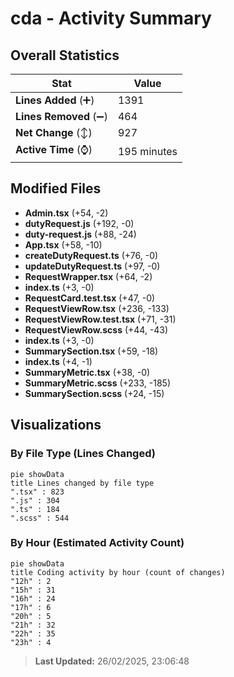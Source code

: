# cda - Activity Summary 

## Overall Statistics

| Stat                   | Value                                                             |
| ---------------------- | ----------------------------------------------------------------- |
| **Lines Added** (➕)   | 1391                                          |
| **Lines Removed** (➖) | 464                                        |
| **Net Change** (↕)    | 927                |
| **Active Time** (⌚)   | 195 minutes |


## Modified Files
- **Admin.tsx** (+54, -2)
- **dutyRequest.js** (+192, -0)
- **duty-request.js** (+88, -24)
- **App.tsx** (+58, -10)
- **createDutyRequest.ts** (+76, -0)
- **updateDutyRequest.ts** (+97, -0)
- **RequestWrapper.tsx** (+64, -2)
- **index.ts** (+3, -0)
- **RequestCard.test.tsx** (+47, -0)
- **RequestViewRow.tsx** (+236, -133)
- **RequestViewRow.test.tsx** (+71, -31)
- **RequestViewRow.scss** (+44, -43)
- **index.ts** (+3, -0)
- **SummarySection.tsx** (+59, -18)
- **index.ts** (+4, -1)
- **SummaryMetric.tsx** (+38, -0)
- **SummaryMetric.scss** (+233, -185)
- **SummarySection.scss** (+24, -15)

## Visualizations

### By File Type (Lines Changed)

```mermaid
pie showData
title Lines changed by file type
".tsx" : 823
".js" : 304
".ts" : 184
".scss" : 544
```

### By Hour (Estimated Activity Count)

```mermaid
pie showData
title Coding activity by hour (count of changes)
"12h" : 2
"15h" : 31
"16h" : 24
"17h" : 6
"20h" : 5
"21h" : 32
"22h" : 35
"23h" : 4
```


> **Last Updated:** 26/02/2025, 23:06:48